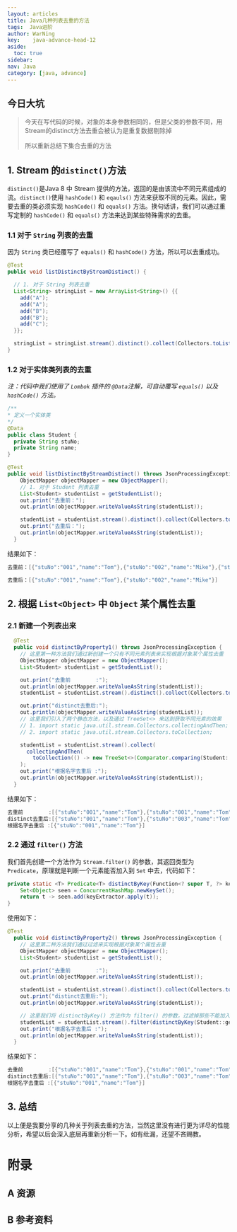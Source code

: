 ```yaml
---
layout: articles
title: Java几种列表去重的方法
tags:  Java进阶
author: WarNing
key:    java-advance-head-12
aside:
  toc: true
sidebar:
nav: Java
category: [java, advance]
---
```


## 今日大坑

> 今天在写代码的时候，对象的本身参数相同的，但是父类的参数不同，用Stream的distinct方法去重会被认为是重复数据剔除掉
>
> 所以重新总结下集合去重的方法

<!--more-->

## 1. Stream 的`distinct()`方法

`distinct()`是Java 8 中 Stream 提供的方法，返回的是由该流中不同元素组成的流。`distinct()`使用 `hashCode()` 和 `eqauls()` 方法来获取不同的元素。因此，需要去重的类必须实现 `hashCode()` 和 `equals()` 方法。换句话讲，我们可以通过重写定制的 `hashCode()` 和 `equals()` 方法来达到某些特殊需求的去重。

### 1.1 对于 `String` 列表的去重

因为 `String` 类已经覆写了 `equals()` 和 `hashCode()` 方法，所以可以去重成功。

```java
@Test
public void listDistinctByStreamDistinct() {

  // 1. 对于 String 列表去重
  List<String> stringList = new ArrayList<String>() {{
    add("A");
    add("A");
    add("B");
    add("B");
    add("C");
  }};

  stringList = stringList.stream().distinct().collect(Collectors.toList());
}

```

### 1.2 对于实体类列表的去重

*注：代码中我们使用了 `Lombok` 插件的 `@Data`注解，可自动覆写 `equals()` 以及 `hashCode()` 方法。*

```java
/**
* 定义一个实体类
*/
@Data
public class Student {
  private String stuNo;
  private String name;
}

@Test
public void listDistinctByStreamDistinct() throws JsonProcessingException {
    ObjectMapper objectMapper = new ObjectMapper();
    // 1. 对于 Student 列表去重
    List<Student> studentList = getStudentList();
    out.print("去重前：");
    out.println(objectMapper.writeValueAsString(studentList));

    studentList = studentList.stream().distinct().collect(Collectors.toList());
    out.print("去重后：");
    out.println(objectMapper.writeValueAsString(studentList));
  }

```

结果如下：

```java
去重前：[{"stuNo":"001","name":"Tom"},{"stuNo":"002","name":"Mike"},{"stuNo":"001","name":"Tom"}]

去重后：[{"stuNo":"001","name":"Tom"},{"stuNo":"002","name":"Mike"}]
```

## 2. 根据 `List<Object>` 中 `Object` 某个属性去重

### 2.1 新建一个列表出来

```java
  @Test
  public void distinctByProperty1() throws JsonProcessingException {
    // 这里第一种方法我们通过新创建一个只有不同元素列表来实现根据对象某个属性去重
    ObjectMapper objectMapper = new ObjectMapper();
    List<Student> studentList = getStudentList();

    out.print("去重前        :");
    out.println(objectMapper.writeValueAsString(studentList));
    studentList = studentList.stream().distinct().collect(Collectors.toList());

    out.print("distinct去重后:");
    out.println(objectMapper.writeValueAsString(studentList));
    // 这里我们引入了两个静态方法，以及通过 TreeSet<> 来达到获取不同元素的效果
    // 1. import static java.util.stream.Collectors.collectingAndThen;
    // 2. import static java.util.stream.Collectors.toCollection;

    studentList = studentList.stream().collect(
      collectingAndThen(
        toCollection(() -> new TreeSet<>(Comparator.comparing(Student::getName))), ArrayList::new)
    );
    out.print("根据名字去重后 :");
    out.println(objectMapper.writeValueAsString(studentList));
  }
```

结果如下：

```java
去重前        :[{"stuNo":"001","name":"Tom"},{"stuNo":"001","name":"Tom"},{"stuNo":"003","name":"Tom"}]
distinct去重后:[{"stuNo":"001","name":"Tom"},{"stuNo":"003","name":"Tom"}]
根据名字去重后 :[{"stuNo":"001","name":"Tom"}]
```

### 2.2 通过 `filter()` 方法

我们首先创建一个方法作为 `Stream.filter()` 的参数，其返回类型为 `Predicate`，原理就是判断一个元素能否加入到 `Set` 中去，代码如下：

```java
private static <T> Predicate<T> distinctByKey(Function<? super T, ?> keyExtractor) {
    Set<Object> seen = ConcurrentHashMap.newKeySet();
    return t -> seen.add(keyExtractor.apply(t));
}

```

使用如下：

```java
@Test
  public void distinctByProperty2() throws JsonProcessingException {
    // 这里第二种方法我们通过过滤来实现根据对象某个属性去重
    ObjectMapper objectMapper = new ObjectMapper();
    List<Student> studentList = getStudentList();

    out.print("去重前        :");
    out.println(objectMapper.writeValueAsString(studentList));

    studentList = studentList.stream().distinct().collect(Collectors.toList());
    out.print("distinct去重后:");
    out.println(objectMapper.writeValueAsString(studentList));

    // 这里我们将 distinctByKey() 方法作为 filter() 的参数，过滤掉那些不能加入到 set 的元素
    studentList = studentList.stream().filter(distinctByKey(Student::getName)).collect(Collectors.toList());
    out.print("根据名字去重后 :");
    out.println(objectMapper.writeValueAsString(studentList));
  }
```

结果如下：

```java
去重前        :[{"stuNo":"001","name":"Tom"},{"stuNo":"001","name":"Tom"},{"stuNo":"003","name":"Tom"}]
distinct去重后:[{"stuNo":"001","name":"Tom"},{"stuNo":"003","name":"Tom"}]
根据名字去重后 :[{"stuNo":"001","name":"Tom"}]

```

## 3. 总结

以上便是我要分享的几种关于列表去重的方法，当然这里没有进行更为详尽的性能分析，希望以后会深入底层再重新分析一下。如有纰漏，还望不吝赐教。



# 附录
## A 资源
## B 参考资料


